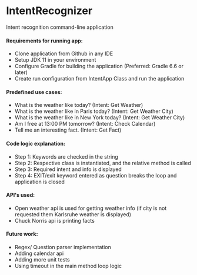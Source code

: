 # IntentRecognizer
Intent recognition command-line application

#### Requirements for running app:
- Clone application from Github in any IDE
- Setup JDK 11 in your environment
- Configure Gradle for building the application (Preferred: Gradle 6.6 or later)
- Create run configuration from IntentApp Class and run the application

#### Predefined use cases:
- What is the weather like today? (Intent: Get Weather)
- What is the weather like in Paris today? (Intent: Get Weather City)
- What is the weather like in New York today? (Intent: Get Weather City)
- Am I free at 13:00 PM tomorrow? (Intent: Check Calendar)
- Tell me an interesting fact. (Intent: Get Fact)

#### Code logic explanation:
- Step 1: Keywords are checked in the string
- Step 2: Respective class is instantiated, and the relative method is called
- Step 3: Required intent and info is displayed
- Step 4: EXIT/exit keyword entered as question breaks the loop and application is closed

#### API's used:
- Open weather api is used for getting weather info
(if city is not requested them Karlsruhe weather is displayed)
- Chuck Norris api is printing facts

#### Future work:
- Regex/ Question parser implementation
- Adding calendar api
- Adding more unit tests
- Using timeout in the main method loop logic